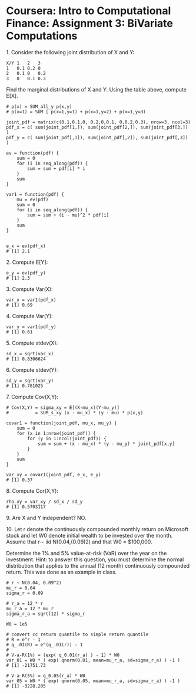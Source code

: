 
# Coursera: Intro to Computational Finance: Assignment 3: BiVariate Computations


1\.  Consider the following joint distribution of X and Y: 

    X/Y	1	2	3
    1	0.1	0.2	0
    2	0.1	0	0.2
    3	0	0.1	0.3

Find the marginal distributions of X and Y.
Using the table above, compute E[X]. 


    # p(x) = SUM_all_y p(x,y)
    # p(x=1) = SUM [ p(x=1,y=1) + p(x=1,y=2) + p(x=1,y=3)

    joint_pdf = matrix(c(0.1,0.1,0, 0.2,0,0.1, 0,0.2,0.3), nrow=3, ncol=3)
    pdf_x = c( sum(joint_pdf[1,]), sum(joint_pdf[2,]), sum(joint_pdf[3,]) )
    pdf_y = c( sum(joint_pdf[,1]), sum(joint_pdf[,2]), sum(joint_pdf[,3]) )

    ev = function(pdf) {
        sum = 0
        for (i in seq_along(pdf)) {
            sum = sum + pdf[i] * i
        }
        sum
    }

    var1 = function(pdf) {
        mu = ev(pdf)
        sum = 0
        for (i in seq_along(pdf)) {
            sum = sum + (i - mu)^2 * pdf[i]
        }
        sum
    }


    e_x = ev(pdf_x) 
    # [1] 2.1

2\. Compute E[Y]:

    e_y = ev(pdf_y)
    # [1] 2.3

3\. Compute Var(X): 

    var_x = var1(pdf_x)
    # [1] 0.69

4\. Compute Var(Y): 

    var_y = var1(pdf_y)
    # [1] 0.61

5\. Compute stdev(X): 

    sd_x = sqrt(var_x)
    # [1] 0.8306624

6\. Compute stdev(Y): 

    sd_y = sqrt(var_y)
    # [1] 0.781025

7\. Compute Cov(X,Y):

    # Cov(X,Y) = sigma_xy = E[(X-mu_x)(Y-mu_y)]
    #          = SUM_s_xy (x - mu_x) * (y - mu) * p(x,y)

    covar1 = function(joint_pdf, mu_x, mu_y) {
        sum = 0
        for (x in 1:nrow(joint_pdf)) {
            for (y in 1:ncol(joint_pdf)) {
                sum = sum + (x - mu_x) * (y - mu_y) * joint_pdf[x,y]
            }
        }
        sum
    }

    var_xy = covar1(joint_pdf, e_x, e_y)
    # [1] 0.37

8\. Compute Cor(X,Y):

    rho_xy = var_xy / sd_x / sd_y
    # [1] 0.5703117

9\. Are X and Y independent?  NO.


10\. Let r denote the continuously compounded monthly return on Microsoft stock
and let W0 denote initial wealth to be invested over the month. Assume that r∼
iid N(0.04,(0.09)2) and that W0 = $100,000.

Determine the 1% and 5% value-at-risk (VaR) over the year on the
investment. Hint: to answer this question, you must determine the normal
distribution that applies to the annual (12 month) continuously compounded
return. This was done as an example in class.

    # r ~ N(0.04, 0.09^2)
    mu_r = 0.04
    sigma_r = 0.09

    # r_a = 12 * r
    mu_r_a = 12 * mu_r
    sigma_r_a = sqrt(12) * sigma_r

    W0 = 1e5

    # convert cc return quantile to simple return quantile
    # R = e^r - 1
    # q_.01(R) = e^(q_.01(r)) - 1
    #
    # V-a-R(1%) = (exp( q_0.01(r_a) ) - 1) * W0
    var_01 = W0 * ( exp( qnorm(0.01, mean=mu_r_a, sd=sigma_r_a) ) -1 ) 
    # [1] -21751.73
    
    # V-a-R(5%) = q_0.05(r_a) * W0
    var_05 = W0 * ( exp( qnorm(0.05, mean=mu_r_a, sd=sigma_r_a) ) -1 )
    # [1] -3228.205

